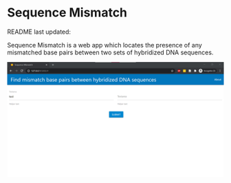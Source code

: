# Sequence Mismatch
README last updated:  

Sequence Mismatch is a web app which locates the presence of any mismatched base pairs between two sets of hybridized DNA sequences.

![screenshot](https://github.com/vtlim/mismatch/blob/main/screenshot.png)

